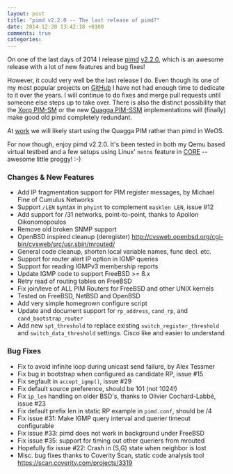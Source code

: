 ```yaml
---
layout: post
title: "pimd v2.2.0 -- The last release of pimd?"
date: 2014-12-28 13:42:18 +0100
comments: true
categories: 
---
```


On one of the last days of 2014 I release [pimd](/pimd.html)
[v2.2.0](https://github.com/troglobit/pimd/releases/tag/2.2.0), which
is an awesome release with a lot of new features and bug fixes!

However, it could very well be the last release I do.  Even though its
one of my most popular projects on
[GitHub](https://github.com/troglobit) I have not had enough time to
dedicate to it over the years.  I will continue to do fixes and merge
pull requests until someone else steps up to take over.  There is also
the distinct possibility that the
[Xorp PIM-SM](https://github.com/greearb/xorp.ct) or the new
[Quagga PIM-SSM](https://github.com/udhos/qpimd) implementations will
(finally) make good old pimd completely redundant.

At [work](http://www.westermo.com) we will likely start using the
Quagga PIM rather than pimd in WeOS.

For now though, enjoy pimd v2.2.0.  It's been tested in both my Qemu
based virtual testbed and a few setups using Linux' `netns` feature in
[CORE](http://www.nrl.navy.mil/itd/ncs/products/core) -- awesome
little proggy! :-)

<!-- more -->

### Changes & New Features
- Add IP fragmentation support for PIM register messages,
  by Michael Fine of Cumulus Networks
- Support `/LEN` syntax in `phyint` to complement `masklen LEN`, issue #12
- Add support for /31 networks, point-to-point, thanks to Apollon Oikonomopoulos
- Remove old broken SNMP support
- OpenBSD inspired cleanup (deregister)
  http://cvsweb.openbsd.org/cgi-bin/cvsweb/src/usr.sbin/mrouted/
- General code cleanup, shorten local variable names, func decl. etc.
- Support for router alert IP option in IGMP queries
- Support for reading IGMPv3 membership reports
- Update IGMP code to support FreeBSD >= 8.x
- Retry read of routing tables on FreeBSD
- Fix join/leve of ALL PIM Routers for FreeBSD and other UNIX kernels
- Tested on FreeBSD, NetBSD and OpenBSD
- Add very simple homegrown configure script
- Update and document support for `rp_address`, `cand_rp`, and `cand_bootstrap_router`
- Add new `spt_threshold` to replace existing `switch_register_threshold`
  and `switch_data_threshold` settings.  Cisco like and easier to understand

### Bug Fixes
- Fix to avoid infinite loop during unicast send failure, by Alex Tessmer
- Fix bug in bootstrap when configured as candidate RP, issue #15
- Fix segfault in `accept_igmp()`, issue #29
- Fix default source preference, should be 101 (not 1024!)
- Fix `ip_len` handling on older BSD's, thanks to Olivier Cochard-Labbé, issue #23
- Fix default prefix len in static RP example in `pimd.conf`, should be /4
- Fix issue #31: Make IGMP query interval and querier timeout configurable
- Fix issue #33: pimd does not work in background under FreeBSD
- Fix issue #35: support for timing out other queriers from mrouted
- Hopefully fix issue #22: Crash in (S,G) state when neighbor is lost
- Misc. bug fixes thanks to Coverity Scan, static code analysis tool
  https://scan.coverity.com/projects/3319

